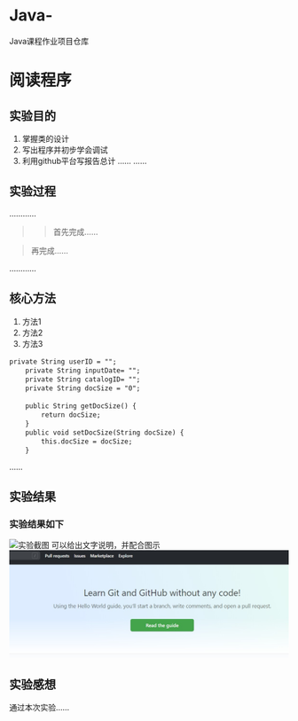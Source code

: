 # Java-
Java课程作业项目仓库

# 阅读程序

## 实验目的
1. 掌握类的设计
2. 写出程序并初步学会调试
3. 利用github平台写报告总计
……
……
  
## 实验过程
…………

>>首先完成……

>再完成……

…………
  
## 核心方法
1. 方法1
2. 方法2
3. 方法3
```
private String userID = "";
	private String inputDate= "";
	private String catalogID= "";
	private String docSize = "0";
	
	public String getDocSize() {
		return docSize;
	}
	public void setDocSize(String docSize) {
		this.docSize = docSize;
	}
```
……

## 实验结果
### 实验结果如下
![实验截图](https://raw.githubusercontent.com/seebeyond/JavaLab/master/img/11.jpg)
可以给出文字说明，并配合图示
![运行结果](https://github.com/seebeyond/Java-/blob/master/test.jpg)

## 实验感想
通过本次实验……

